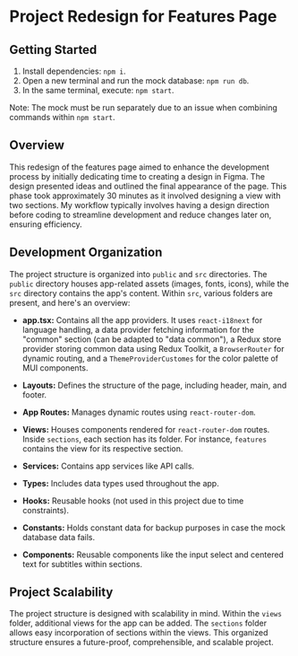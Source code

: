 # Project Redesign for Features Page

## Getting Started

1. Install dependencies: `npm i`.
2. Open a new terminal and run the mock database: `npm run db`.
3. In the same terminal, execute: `npm start`.

Note: The mock must be run separately due to an issue when combining commands within `npm start`.

## Overview

This redesign of the features page aimed to enhance the development process by initially dedicating time to creating a design in Figma. The design presented ideas and outlined the final appearance of the page. This phase took approximately 30 minutes as it involved designing a view with two sections. My workflow typically involves having a design direction before coding to streamline development and reduce changes later on, ensuring efficiency.

## Development Organization

The project structure is organized into `public` and `src` directories. The `public` directory houses app-related assets (images, fonts, icons), while the `src` directory contains the app's content. Within `src`, various folders are present, and here's an overview:

- **app.tsx:** Contains all the app providers. It uses `react-i18next` for language handling, a data provider fetching information for the "common" section (can be adapted to "data common"), a Redux store provider storing common data using Redux Toolkit, a `BrowserRouter` for dynamic routing, and a `ThemeProviderCustomes` for the color palette of MUI components.

- **Layouts:** Defines the structure of the page, including header, main, and footer.

- **App Routes:** Manages dynamic routes using `react-router-dom`.

- **Views:** Houses components rendered for `react-router-dom` routes. Inside `sections`, each section has its folder. For instance, `features` contains the view for its respective section.

- **Services:** Contains app services like API calls.

- **Types:** Includes data types used throughout the app.

- **Hooks:** Reusable hooks (not used in this project due to time constraints).

- **Constants:** Holds constant data for backup purposes in case the mock database data fails.

- **Components:** Reusable components like the input select and centered text for subtitles within sections.

## Project Scalability

The project structure is designed with scalability in mind. Within the `views` folder, additional views for the app can be added. The `sections` folder allows easy incorporation of sections within the views. This organized structure ensures a future-proof, comprehensible, and scalable project.
